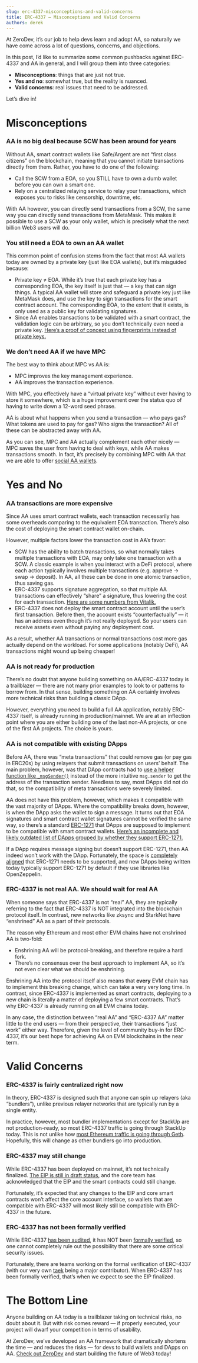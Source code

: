 ```yaml
---
slug: erc-4337-misconceptions-and-valid-concerns
title: ERC-4337 — Misconceptions and Valid Concerns
authors: derek
---
```


At ZeroDev, it’s our job to help devs learn and adopt AA, so naturally we have come across a lot of questions, concerns, and objections.

In this post, I’d like to summarize some common pushbacks against ERC-4337 and AA in general, and I will group them into three categories:

- **Misconceptions**: things that are just not true.
- **Yes and no**: somewhat true, but the reality is nuanced.
- **Valid concerns**: real issues that need to be addressed.

Let’s dive in!

# Misconceptions

### AA is no big deal because SCW has been around for years

Without AA, smart contract wallets like Safe/Argent are not “first class citizens” on the blockchain, meaning that you cannot initiate transactions directly from them.  Rather, you have to do one of the following:

- Call the SCW from a EOA, so you STILL have to own a dumb wallet before you can own a smart one.
- Rely on a centralized relaying service to relay your transactions, which exposes you to risks like censorship, downtime, etc.

With AA however, you can directly send transactions from a SCW, the same way you can directly send transactions from MetaMask.  This makes it possible to use a SCW as your only wallet, which is precisely what the next billion Web3 users will do.

### You still need a EOA to own an AA wallet

This common point of confusion stems from the fact that most AA wallets today are owned by a private key (just like EOA wallets), but it’s misguided because:

- Private key ≠ EOA.  While it’s true that each private key has a corresponding EOA, the key itself is just that — a key that can sign things.  A typical AA wallet will store and safeguard a private key just like MetaMask does, and use the key to sign transactions for the smart contract account.  The corresponding EOA, to the extent that it exists, is only used as a public key for validating signatures.
- Since AA enables transactions to be validated with a smart contract, the validation logic can be arbitrary, so you don’t technically even need a private key.  [Here’s a proof of concept using fingerprints instead of private keys.](https://twitter.com/plusminushalf/status/1631821839466123272)

### We don’t need AA if we have MPC

The best way to think about MPC vs AA is:

- MPC improves the key management experience.
- AA improves the transaction experience.

With MPC, you effectively have a “virtual private key” without ever having to store it somewhere, which is a huge improvement over the status quo of having to write down a 12-word seed phrase.

AA is about what happens when you send a transaction — who pays gas?  What tokens are used to pay for gas?  Who signs the transaction?  All of these can be abstracted away with AA.

As you can see, MPC and AA actually complement each other nicely — MPC saves the user from having to deal with keys, while AA makes transactions smooth.  In fact, it’s precisely by combining MPC with AA that we are able to offer [social AA wallets](https://docs.zerodev.app/create-wallets/social/overview).

# Yes and No

### AA transactions are more expensive

Since AA uses smart contract wallets, each transaction necessarily has some overheads comparing to the equivalent EOA transaction.  There’s also the cost of deploying the smart contract wallet on-chain.

However, multiple factors lower the transaction cost in AA’s favor:

- SCW has the ability to batch transactions, so what normally takes multiple transactions with EOA, may only take one transaction with a SCW.  A classic example is when you interact with a DeFi protocol, where each action typically involves multiple transactions (e.g. approve → swap → deposit).  In AA, all these can be done in one atomic transaction, thus saving gas.
- ERC-4337 supports signature aggregation, so that multiple AA transactions can effectively “share” a signature, thus lowering the cost for each transaction.  [Here are some numbers from Vitalik.](https://twitter.com/VitalikButerin/status/1554983955182809088)
- ERC-4337 does not deploy the smart contract account until the user’s first transaction.  Before then, the account exists “counterfactually” — it has an address even though it’s not really deployed.  So your users can receive assets even without paying any deployment cost.

As a result, whether AA transactions or normal transactions cost more gas actually depend on the workload.  For some applications (notably DeFi), AA transactions might wound up being cheaper!

### AA is not ready for production

There’s no doubt that anyone building something on AA/ERC-4337 today is a trailblazer — there are not many prior examples to look to or patterns to borrow from.  In that sense, building something on AA certainly involves more technical risks than building a classic DApp.

However, everything you need to build a full AA application, notably ERC-4337 itself, is already running in production/mainnet.  We are at an inflection point where you are either building one of the last non-AA projects, or one of the first AA projects.  The choice is yours.

### AA is not compatible with existing DApps

Before AA, there was “meta transactions” that could remove gas (or pay gas in ERC20s) by using relayers that submit transactions on users’ behalf.  The main problem, however, was that DApp contracts had to [use a helper function like `_msgSender()`](https://docs.opengsn.org/#recipient-contract-sees-the-original-sender-and-executes-the-original-transaction) instead of the more intuitive `msg.sender` to get the address of the transaction sender.  Needless to say, most DApps did not do that, so the compatibility of meta transactions were severely limited.

AA does not have this problem, however, which makes it compatible with the vast majority of DApps.  Where the compatibility breaks down, however, is when the DApp asks the wallet to sign a message.  It turns out that EOA signatures and smart contract wallet signatures cannot be verified the same way, so there’s a standard [ERC-1271](https://eips.ethereum.org/EIPS/eip-1271) that DApps are supposed to implement to be compatible with smart contract wallets.  [Here’s an incomplete and likely outdated list of DApps grouped by whether they support ERC-1271.](https://eip1271.io/)

If a DApp requires message signing but doesn’t support ERC-1271, then AA indeed won’t work with the DApp.  Fortunately, the space is [completely aligned](https://twitter.com/VitalikButerin/status/1576267880542633984?lang=en) that ERC-1271 needs to be supported, and new DApps being written today typically support ERC-1271 by default if they use libraries like OpenZeppelin.

### ERC-4337 is not real AA.  We should wait for real AA

When someone says that ERC-4337 is not “real” AA, they are typically referring to the fact that ERC-4337 is NOT integrated into the blockchain protocol itself.  In contrast, new networks like zksync and StarkNet have “enshrined” AA as a part of their protocols.

The reason why Ethereum and most other EVM chains have not enshrined AA is two-fold:

- Enshrining AA will be protocol-breaking, and therefore require a hard fork.
- There’s no consensus over the best approach to implement AA, so it’s not even clear what we should be enshrining.

Enshrining AA into the protocol itself also means that **every** EVM chain has to implement this breaking change, which can take a very very long time.  In contrast, since ERC-4337 is implemented as smart contracts, deploying to a new chain is literally a matter of deploying a few smart contracts.  That’s why ERC-4337 is already running on all EVM chains today.

In any case, the distinction between “real AA” and “ERC-4337 AA” matter little to the end users — from their perspective, their transactions “just work” either way.   Therefore, given the level of community buy-in for ERC-4337, it’s our best hope for achieving AA on EVM blockchains in the near term.

# Valid Concerns

### ERC-4337 is fairly centralized right now

In theory, ERC-4337 is designed such that anyone can spin up relayers (aka “bundlers”), unlike previous relayer networks that are typically run by a single entity.

In practice, however, most bundler implementations except for StackUp are not production-ready, so most ERC-4337 traffic is going through StackUp today.  This is not unlike how [most Ethereum traffic is going through Geth](https://clientdiversity.org/).  Hopefully, this will change as other bundlers go into production.

### ERC-4337 may still change

While ERC-4337 has been deployed on mainnet, it’s not technically finalized.  [The EIP is still in draft status](https://eips.ethereum.org/EIPS/eip-4337), and the core team has acknowledged that the EIP and the smart contracts could still change.

Fortunately, it’s expected that any changes to the EIP and core smart contracts won’t affect the core account interface, so wallets that are compatible with ERC-4337 will most likely still be compatible with ERC-4337 in the future.

### ERC-4337 has not been formally verified

While ERC-4337 [has been audited](https://blog.openzeppelin.com/eip-4337-ethereum-account-abstraction-incremental-audit/), it has NOT been [formally verified](https://ethereum.org/en/developers/docs/smart-contracts/formal-verification/), so one cannot completely rule out the possibility that there are some critical security issues.

Fortunately, there are teams working on the formal verification of ERC-4337 (with our very own [taek](https://twitter.com/leekt216) being a major contributor).  When ERC-4337 has been formally verified, that’s when we expect to see the EIP finalized.

# The Bottom Line

Anyone building on AA today is a trailblazer taking on technical risks, no doubt about it.  But with risk comes reward — if properly executed, your project will dwarf your competition in terms of usability.

At ZeroDev, we’ve developed an AA framework that dramatically shortens the time — and reduces the risks — for devs to build wallets and DApps on AA.  [Check out ZeroDev](https://docs.zerodev.app/) and start building the future of Web3 today!

